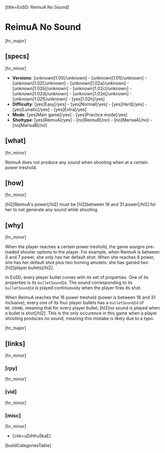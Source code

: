 [title=EoSD: ReimuA No Sound]
# ReimuA No Sound
[hr_major]

## [specs]  
[hr_minor]

* **Versions**: [unknown]1.00[/unknown] - [unknown]1.01[/unknown] - [unknown]1.02[/unknown] - [unknown]1.02a[/unknown] - [unknown]1.02b[/unknown] - [unknown]1.02c[/unknown] - [unknown]1.02d[/unknown] - [unknown]1.02e[/unknown] - [unknown]1.02f[/unknown] - [yes]1.02h[/yes]
* **Difficulty**: [yes]Easy[/yes] - [yes]Normal[/yes] - [yes]Hard[/yes] - [yes]Lunatic[/yes] - [yes]Extra[/yes]
* **Mode**: [yes]Main game[/yes] - [yes]Practice mode[/yes]
* **Shottype**: [yes]ReimuA[/yes] - [no]ReimuB[/no] - [no]MarisaA[/no] - [no]MarisaB[/no]

## [what]
[hr_minor]

ReimuA does not produce any sound when shooting when at a certain power treshold.

## [how]
[hr_minor]

[hl2]ReimuA's power[/hl2] must be [hl2]between 16 and 31 power[/hl2] for her to not generate any sound while shooting.

## [why]
[hr_minor]

When the player reaches a certain power treshold, the game assigns pre-loaded shooter options to the player. For example, when ReimuA is between 0 and 7 power, she only has her default shot. When she reaches 8 power, she has her default shot plus two homing amulets: she has gained two [hl2]player bullets[/hl2].

In EoSD, every player bullet comes with its set of properties. One of its properties is its ``bulletSoundId``. The sound corresponding to its ``bulletSoundId`` is played continuously when the player fires its shot. 

When ReimuA reaches the 16 power treshold (power is between 16 and 31 inclusive), every one of its four player bullets has a ``bulletSoundId`` of ``NO_SOUND``, meaning that for every player bullet, [hl2]no sound is played when a bullet is shot[/hl2]. This is the only occurence in this game when a player shooting produces no sound, meaning this mistake is likely due to a typo.

[hr_major]
## [links]
[hr_minor]
### [rpy]
[hr_minor]

### [vid]
[hr_minor]

### [misc]
[hr_minor]

+ [cite=uDiHhu5kaE]

[buildCategoriesTable]